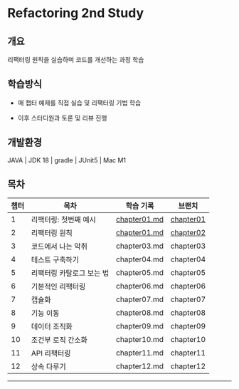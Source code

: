 # Refactoring 2nd Study
## 개요
리팩터링 원칙을 실습하며 코드를 개선하는 과정 학습

## 학습방식
- 매 챕터 예제를 직접 실습 및 리팩터링 기법 학습

- 이후 스터디원과 토론 및 리뷰 진행

## 개발환경
JAVA
| JDK 18
| gradle
| JUnit5
| Mac M1

## 목차

| 챕터 |                          목차                                                            | 학습 기록                                                                                                                                        | 브랜치                                                                                  |
|----|--------------------------------------------------------------------------------------------|----------------------------------------------------------------------------------------------------------------------------------------------|------------------------------------------------------------------------------------------|
| 1  | 리팩터링: 첫번째 예시 |[chapter01.md](https://github.com/young0264/refactoring-2nd-edition/blob/main/document/chapter01.md) | [chapter01](https://github.com/young0264/refactoring-2nd-edition/tree/chapter1) |
| 2  | 리팩터링 원칙       |[chapter01.md](https://github.com/young0264/refactoring-2nd-edition/blob/main/document/chapter02.md)| [chapter02](https://github.com/young0264/refactoring-2nd-edition/tree/chapter2) |
| 3  | 코드에서 나는 악취                                                                                 | chapter03.md                                                                                                                                      | chapter03                                                                                   |
| 4  | 테스트 구축하기                                                                                   | chapter04.md                                                                                                                                      | chapter04                                                                                   |
| 5  | 리팩터링 카탈로그 보는 법                                                                             | chapter05.md                                                                                                                                      | chapter05                                                                                   |
| 6  | 기본적인 리팩터링                                                                                  | chapter06.md                                                                                                                                      | chapter06                                                                                   |
| 7  | 캡슐화                                                                                        | chapter07.md                                                                                                                                      | chapter07                                                                                   |
| 8  | 기능 이동                                                                                      | chapter08.md                                                                                                                                      | chapter08                                                                                   |
| 9  | 데이터 조직화                                                                                    | chapter09.md                                                                                                                                      | chapter09                                                                                   |
| 10 | 조건부 로직 간소화                                                                                 | chapter10.md                                                                                                                                      | chapter10                                                                                   |
| 11 | API 리팩터링                                                                                   | chapter11.md                                                                                                                                      | chapter11                                                                                   |
| 12 | 상속 다루기                                                                                     | chapter12.md                                                                                                                                      | chapter12                                                                                   |

---
